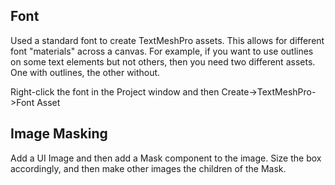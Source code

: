 
## Font
Used a standard font to create TextMeshPro assets. This allows for different font "materials" across a canvas. For example, if you want to use outlines on some text elements but not others, then you need two different assets. One with outlines, the other without.

Right-click the font in the Project window and then Create->TextMeshPro->Font Asset

## Image Masking
Add a UI Image and then add a Mask component to the image. Size the box accordingly, and then make other images the children of the Mask.

